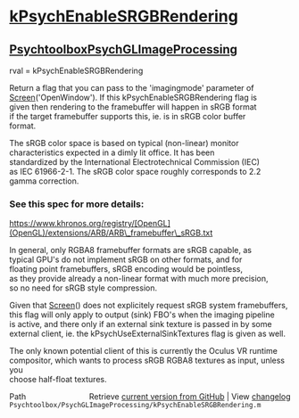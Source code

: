# [kPsychEnableSRGBRendering](kPsychEnableSRGBRendering)
## [Psychtoolbox](Psychtoolbox)[PsychGLImageProcessing](PsychGLImageProcessing)

rval = kPsychEnableSRGBRendering  
  
Return a flag that you can pass to the 'imagingmode' parameter of  
[Screen](Screen)('OpenWindow'). If this kPsychEnableSRGBRendering flag is  
given then rendering to the framebuffer will happen in sRGB format  
if the target framebuffer supports this, ie. is in sRGB color buffer  
format.  
  
The sRGB color space is based on typical (non-linear) monitor  
characteristics expected in a dimly lit office.  It has been  
standardized by the International Electrotechnical Commission (IEC)  
as IEC 61966-2-1. The sRGB color space roughly corresponds to 2.2  
gamma correction.  
  
### See this spec for more details:  
  
https://www.khronos.org/registry/[OpenGL](OpenGL)/extensions/ARB/ARB\_framebuffer\_sRGB.txt  
  
In general, only RGBA8 framebuffer formats are sRGB capable, as  
typical GPU's do not implement sRGB on other formats, and for  
floating point framebuffers, sRGB encoding would be pointless,  
as they provide already a non-linear format with much more precision,  
so no need for sRGB style compression.  
  
Given that [Screen](Screen)() does not explicitely request sRGB system framebuffers,  
this flag will only apply to output (sink) FBO's when the imaging pipeline  
is active, and there only if an external sink texture is passed in by some  
external client, ie. the kPsychUseExternalSinkTextures flag is given as well.  
  
The only known potential client of this is currently the Oculus VR runtime  
compositor, which wants to process sRGB RGBA8 textures as input, unless you  
choose half-float textures.  
  




<div class="code_header" style="text-align:right;">
  <span style="float:left;">Path&nbsp;&nbsp;</span> <span class="counter">Retrieve <a href=
  "https://raw.github.com/Psychtoolbox-3/Psychtoolbox-3/beta/Psychtoolbox/PsychGLImageProcessing/kPsychEnableSRGBRendering.m">current version from GitHub</a> | View <a href=
  "https://github.com/Psychtoolbox-3/Psychtoolbox-3/commits/beta/Psychtoolbox/PsychGLImageProcessing/kPsychEnableSRGBRendering.m">changelog</a></span>
</div>
<div class="code">
  <code>Psychtoolbox/PsychGLImageProcessing/kPsychEnableSRGBRendering.m</code>
</div>

